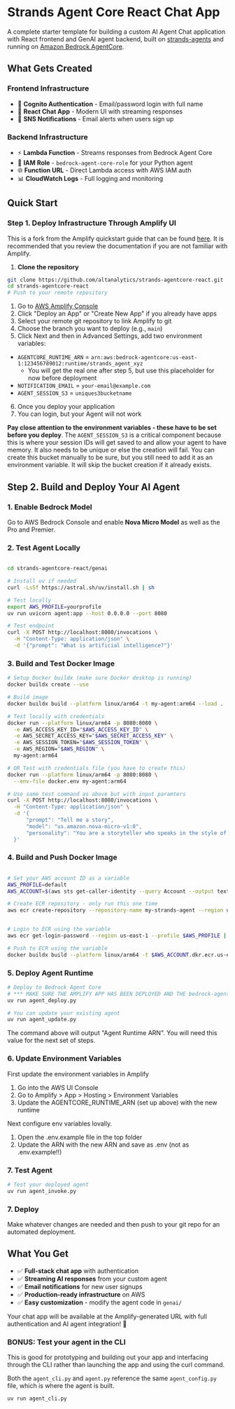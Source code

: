 # Strands Agent Core React Chat App

A complete starter template for building a custom AI Agent Chat application with React frontend and GenAI agent backend, built on [strands-agents](https://strandsagents.com/latest/) and running on [Amazon Bedrock AgentCore](https://aws.amazon.com/bedrock/agentcore/).

## What Gets Created

### **Frontend Infrastructure**
- 🔐 **Cognito Authentication** - Email/password login with full name
- 💬 **React Chat App** - Modern UI with streaming responses
- 📧 **SNS Notifications** - Email alerts when users sign up

### **Backend Infrastructure**  
- ⚡ **Lambda Function** - Streams responses from Bedrock Agent Core
- 🔑 **IAM Role** - `bedrock-agent-core-role` for your Python agent
- 🌐 **Function URL** - Direct Lambda access with AWS IAM auth
- 📊 **CloudWatch Logs** - Full logging and monitoring

## Quick Start


### **Step 1. Deploy Infrastructure Through Amplify UI**

This is a fork from the Amplify quickstart guide that can be found [here](https://docs.amplify.aws). It is recommended that you review the documentation if you are not familiar with Amplify. 

1. **Clone the repository**

```bash
git clone https://github.com/altanalytics/strands-agentcore-react.git
cd strands-agentcore-react
# Push to your remote repository
```

1. Go to [AWS Amplify Console](https://console.aws.amazon.com/amplify/home)
2. Click "Deploy an App" or "Create New App" if you already have apps
3. Select your remote git repository to link Amplify to git
4. Choose the branch you want to deploy (e.g., `main`)
5. Click Next and then in Advanced Settings, add two environment variables:
  - `AGENTCORE_RUNTIME_ARN` = `arn:aws:bedrock-agentcore:us-east-1:123456789012:runtime/strands_agent_xyz` 
    * You will get the real one after step 5, but use this placeholder for now before deployment
  - `NOTIFICATION_EMAIL` = `your-email@example.com`
  - `AGENT_SESSION_S3` = `uniques3bucketname`
  6. Once you deploy your application
  7. You can login, but your Agent will not work

**Pay close attention to the environment variables - these have to be set before you deploy**. The `AGENT_SESSION_S3` is a critical component because this is where your session IDs will get saved to and allow your agent to have memory. It also needs to be unique or else the creation will fail. You can create this bucket manually to be sure, but you still need to add it as an environment variable. It will skip the bucket creation if it already exists. 

## Step 2. Build and Deploy Your AI Agent

### **1. Enable Bedrock Model**
Go to AWS Bedrock Console and enable **Nova Micro Model** as well as the Pro and Premier. 

### **2. Test Agent Locally**
```bash

cd strands-agentcore-react/genai

# Install uv if needed
curl -LsSf https://astral.sh/uv/install.sh | sh

# Test locally 
export AWS_PROFILE=yourprofile
uv run uvicorn agent:app --host 0.0.0.0 --port 8080

# Test endpoint
curl -X POST http://localhost:8080/invocations \
  -H "Content-Type: application/json" \
  -d '{"prompt": "What is artificial intelligence?"}'
```

### **3. Build and Test Docker Image**
```bash
# Setup Docker buildx (make sure Docker desktop is running)
docker buildx create --use

# Build image
docker buildx build --platform linux/arm64 -t my-agent:arm64 --load .

# Test locally with credentials
docker run --platform linux/arm64 -p 8080:8080 \
  -e AWS_ACCESS_KEY_ID="$AWS_ACCESS_KEY_ID" \
  -e AWS_SECRET_ACCESS_KEY="$AWS_SECRET_ACCESS_KEY" \
  -e AWS_SESSION_TOKEN="$AWS_SESSION_TOKEN" \
  -e AWS_REGION="$AWS_REGION" \
  my-agent:arm64

# OR Test with credentials file (you have to create this)
docker run --platform linux/arm64 -p 8080:8080 \
  --env-file docker.env my-agent:arm64

# Use same test command as above but with input paramters
curl -X POST http://localhost:8080/invocations \
  -H "Content-Type: application/json" \
  -d '{
      "prompt": "Tell me a story",
      "model": "us.amazon.nova-micro-v1:0",
      "personality": "You are a storyteller who speaks in the style of Shakespeare."
  }'
```

### **4. Build and Push Docker Image**
```bash

# Set your AWS account ID as a variable
AWS_PROFILE=default
AWS_ACCOUNT=$(aws sts get-caller-identity --query Account --output text --profile $AWS_PROFILE)

# Create ECR repository - only run this one time
aws ecr create-repository --repository-name my-strands-agent --region us-east-1 --profile $AWS_PROFILE


# Login to ECR using the variable
aws ecr get-login-password --region us-east-1 --profile $AWS_PROFILE | docker login --username AWS --password-stdin $AWS_ACCOUNT.dkr.ecr.us-east-1.amazonaws.com 

# Push to ECR using the variable
docker buildx build --platform linux/arm64 -t $AWS_ACCOUNT.dkr.ecr.us-east-1.amazonaws.com/my-strands-agent:latest --push .
```

### **5. Deploy Agent Runtime**
```bash
# Deploy to Bedrock Agent Core
# *** MAKE SURE THE AMPLIFY APP HAS BEEN DEPLOYED AND THE bedrock-agent-core-role OR THIS WILL FAIL
uv run agent_deploy.py

# You can update your existing agent
uv run agent_update.py

```

The command above will output "Agent Runtime ARN". You will need this value for the next set of steps. 

### **6. Update Environment Variables**

First update the environment variables in Amplify

1. Go into the AWS UI Console
2. Go to Amplify > App > Hosting > Environment Variables
3. Update the AGENTCORE_RUNTIME_ARN (set up above) with the new runtime

Next configure env variables lovally.  
1. Open the .env.example file in the top folder
2. Update the ARN with the new ARN and save as .env (not as .env.example!!)


### **7. Test Agent**
```bash
# Test your deployed agent
uv run agent_invoke.py
```

### **7. Deploy**

Make whatever changes are needed and then push to your git repo for an automated deployment. 

## What You Get

- ✅ **Full-stack chat app** with authentication
- ✅ **Streaming AI responses** from your custom agent  
- ✅ **Email notifications** for new user signups
- ✅ **Production-ready infrastructure** on AWS
- ✅ **Easy customization** - modify the agent code in `genai/`


Your chat app will be available at the Amplify-generated URL with full authentication and AI agent integration! 🚀


### **BONUS: Test your agent in the CLI**
This is good for prototyping and building out your app and interfacing through the CLI rather than launching the app and using the curl command. 

Both the `agent_cli.py` and `agent.py` reference the same `agent_config.py` file, which is where the agent is built. 

```bash
uv run agent_cli.py
```